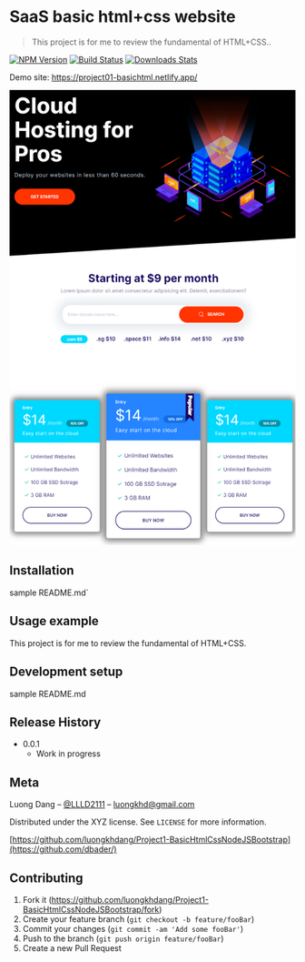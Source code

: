 # SaaS basic html+css website

> This project is for me to review the fundamental of HTML+CSS..

[![NPM Version][npm-image]][npm-url]
[![Build Status][travis-image]][travis-url]
[![Downloads Stats][npm-downloads]][npm-url]



Demo site: https://project01-basichtml.netlify.app/

 

![](demo.png)



 

## Installation

sample README.md`

## Usage example

This project is for me to review the fundamental of HTML+CSS.

## Development setup

sample README.md

## Release History

- 0.0.1
  - Work in progress

## Meta

Luong Dang – [@LLLD2111](https://twitter.com/dbader_org) – luongkhd@gmail.com

Distributed under the XYZ license. See `LICENSE` for more information.

[https://github.com/luongkhdang/Project1-BasicHtmlCssNodeJSBootstrap](https://github.com/dbader/)

## Contributing

1. Fork it (<https://github.com/luongkhdang/Project1-BasicHtmlCssNodeJSBootstrap/fork>)
2. Create your feature branch (`git checkout -b feature/fooBar`)
3. Commit your changes (`git commit -am 'Add some fooBar'`)
4. Push to the branch (`git push origin feature/fooBar`)
5. Create a new Pull Request

<!-- Markdown link & img dfn's -->

[npm-image]: https://img.shields.io/npm/v/datadog-metrics.svg?style=flat-square
[npm-url]: https://npmjs.org/package/datadog-metrics
[npm-downloads]: https://img.shields.io/npm/dm/datadog-metrics.svg?style=flat-square
[travis-image]: https://img.shields.io/travis/dbader/node-datadog-metrics/master.svg?style=flat-square
[travis-url]: https://travis-ci.org/dbader/node-datadog-metrics
[wiki]: https://github.com/yourname/yourproject/wiki
